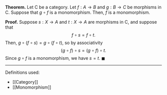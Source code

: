 **Theorem.** Let $\mathsf{C}$ be a category. Let $f:A\to B$ and $g:B\to C$ be morphisms in $\mathsf{C}$. Suppose that $g\circ f$ is a monomorphism. Then, $f$ is a monomorphism.

**Proof.** Suppose $s:X\to A$ and $t:X\to A$ are morphisms in $\mathsf{C}$, and suppose that $$f\circ s=f\circ t.$$Then, $g\circ(f\circ s)=g\circ(f\circ t)$, so by associativity $$(g\circ f)\circ s=(g\circ f)\circ t.$$Since $g\circ f$ is a monomorphism, we have $s=t$. $\blacksquare$
***
Definitions used:
- [[Category]]
- [[Monomorphism]]